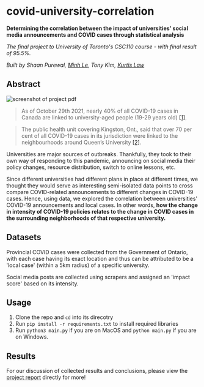 # covid-university-correlation
**Determining the correlation between the impact of universities' social media announcements and COVID cases through statistical analysis**

*The final project to University of Toronto's CSC110 course - with final result of 95.5%.*

*Built by Shaan Purewal, [Minh Le](https://github.com/nm-le), Tony Kim, [Kurtis Law](https://github.com/kurtislaw)*

## Abstract
![screenshot of project pdf](https://i.imgur.com/YmzZQ0i.png)

> As of October 29th 2021, nearly 40% of all COVID-19 cases in Canada are linked to university-aged people (19-29 years old) [[1]](https://health-infobase.canada.ca/covid-19/epidemiological-summary-covid-19-cases.html). 

> The public health unit covering Kingston, Ont., said that over 70 per cent of all COVID-19 cases in its jurisdiction were linked to the neighbourhoods around Queen’s University [[2]](https://globalnews.ca/news/7757102/covid-19-canadian-university-students/). 

Universities are major sources of outbreaks. Thankfully, they took to their own way of responding to this pandemic, announcing on social media their policy changes, resource distribution, switch to online lessons, etc. 

Since different universities had different plans in place at different times, we thought they would serve as interesting semi-isolated data points to cross compare COVID-related announcements to different changes in COVID-19 cases. Hence, using data, we explored the correlation between universities' COVID-19 announcements and local cases. In other words, **how the change in intensity of COVID-19 policies relates to the change in COVID cases in the surrounding neighborhoods of that respective university.**


## Datasets
Provincial COVID cases were collected from the Government of Ontario, with each case having its exact location and thus can be attributed to be a 'local case' (within a 5km radius) of a specific university. 

Social media posts are collected using scrapers and assigned an 'impact score' based on its intensity.


## Usage
1. Clone the repo and `cd` into its direcotry
2. Run `pip install -r requirements.txt` to install required libraries
3. Run `python3 main.py` if you are on MacOS and `python main.py` if you are on Windows.

## Results
For our discussion of collected results and conclusions, please view the [project report](https://github.com/kurtislaw/covid-university-correlation/blob/main/project_report.pdf) directly for more!
